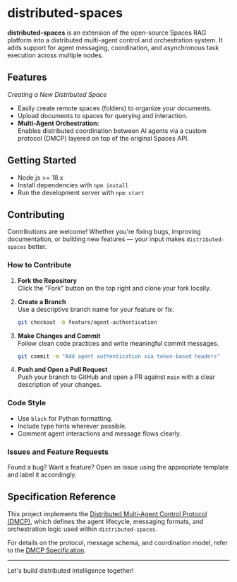 # distributed-spaces

**distributed-spaces** is an extension of the open-source Spaces RAG platform into a distributed multi-agent control and orchestration system. It adds support for agent messaging, coordination, and asynchronous task execution across multiple nodes.

## Features

*Creating a New Distributed Space*

- Easily create remote spaces (folders) to organize your documents.
- Upload documents to spaces for querying and interaction.
- **Multi-Agent Orchestration:**  
  Enables distributed coordination between AI agents via a custom protocol (DMCP) layered on top of the original Spaces API.

## Getting Started

- Node.js >= 18.x
- Install dependencies with `npm install`
- Run the development server with `npm start`

## Contributing

Contributions are welcome! Whether you're fixing bugs, improving documentation, or building new features — your input makes `distributed-spaces` better.

### How to Contribute

1. **Fork the Repository**  
   Click the "Fork" button on the top right and clone your fork locally.

2. **Create a Branch**  
   Use a descriptive branch name for your feature or fix:
   ```bash
   git checkout -b feature/agent-authentication
   ```

3. **Make Changes and Commit**  
   Follow clean code practices and write meaningful commit messages.
   ```bash
   git commit -m "Add agent authentication via token-based headers"
   ```

4. **Push and Open a Pull Request**  
   Push your branch to GitHub and open a PR against `main` with a clear description of your changes.

### Code Style

- Use `black` for Python formatting.
- Include type hints wherever possible.
- Comment agent interactions and message flows clearly.

### Issues and Feature Requests

Found a bug? Want a feature? Open an issue using the appropriate template and label it accordingly.

## Specification Reference

This project implements the [Distributed Multi-Agent Control Protocol (DMCP)](https://github.com/AshishBuildsAI/distributed-mcp), which defines the agent lifecycle, messaging formats, and orchestration logic used within `distributed-spaces`.

For details on the protocol, message schema, and coordination model, refer to the [DMCP Specification](https://github.com/AshishBuildsAI/distributed-mcp).

---
Let's build distributed intelligence together!